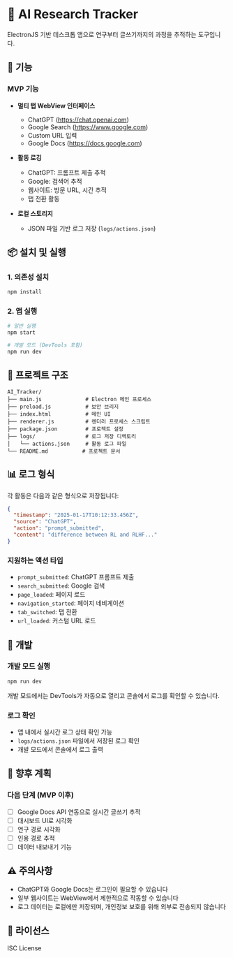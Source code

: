 # 🤖 AI Research Tracker

ElectronJS 기반 데스크톱 앱으로 연구부터 글쓰기까지의 과정을 추적하는 도구입니다.

## 🚀 기능

### MVP 기능
- **멀티 탭 WebView 인터페이스**
  - ChatGPT (https://chat.openai.com)
  - Google Search (https://www.google.com)
  - Custom URL 입력
  - Google Docs (https://docs.google.com)

- **활동 로깅**
  - ChatGPT: 프롬프트 제출 추적
  - Google: 검색어 추적
  - 웹사이트: 방문 URL, 시간 추적
  - 탭 전환 활동

- **로컬 스토리지**
  - JSON 파일 기반 로그 저장 (`logs/actions.json`)

## 📦 설치 및 실행

### 1. 의존성 설치
```bash
npm install
```

### 2. 앱 실행
```bash
# 일반 실행
npm start

# 개발 모드 (DevTools 포함)
npm run dev
```

## 📁 프로젝트 구조

```
AI_Tracker/
├── main.js              # Electron 메인 프로세스
├── preload.js           # 보안 브리지
├── index.html           # 메인 UI
├── renderer.js          # 렌더러 프로세스 스크립트
├── package.json         # 프로젝트 설정
├── logs/                # 로그 저장 디렉토리
│   └── actions.json     # 활동 로그 파일
└── README.md           # 프로젝트 문서
```

## 📊 로그 형식

각 활동은 다음과 같은 형식으로 저장됩니다:

```json
{
  "timestamp": "2025-01-17T10:12:33.456Z",
  "source": "ChatGPT",
  "action": "prompt_submitted",
  "content": "difference between RL and RLHF..."
}
```

### 지원하는 액션 타입
- `prompt_submitted`: ChatGPT 프롬프트 제출
- `search_submitted`: Google 검색
- `page_loaded`: 페이지 로드
- `navigation_started`: 페이지 네비게이션
- `tab_switched`: 탭 전환
- `url_loaded`: 커스텀 URL 로드

## 🔧 개발

### 개발 모드 실행
```bash
npm run dev
```

개발 모드에서는 DevTools가 자동으로 열리고 콘솔에서 로그를 확인할 수 있습니다.

### 로그 확인
- 앱 내에서 실시간 로그 상태 확인 가능
- `logs/actions.json` 파일에서 저장된 로그 확인
- 개발 모드에서 콘솔에서 로그 출력

## 🎯 향후 계획

### 다음 단계 (MVP 이후)
- [ ] Google Docs API 연동으로 실시간 글쓰기 추적
- [ ] 대시보드 UI로 시각화
- [ ] 연구 경로 시각화
- [ ] 인용 경로 추적
- [ ] 데이터 내보내기 기능

## ⚠️ 주의사항

- ChatGPT와 Google Docs는 로그인이 필요할 수 있습니다
- 일부 웹사이트는 WebView에서 제한적으로 작동할 수 있습니다
- 로그 데이터는 로컬에만 저장되며, 개인정보 보호를 위해 외부로 전송되지 않습니다

## 📝 라이선스

ISC License 